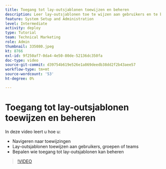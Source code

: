 ```yaml
---
title: Toegang tot lay-outsjablonen toewijzen en beheren
description: Leer lay-outsjablonen toe te wijzen aan gebruikers en te bepalen wie toegang kan beheren.
feature: System Setup and Administration
level: Intermediate
activity: deploy
type: Tutorial
team: Technical Marketing
role: Admin
thumbnail: 335080.jpeg
kt: 8766
exl-id: 9f250af7-0da4-4e50-80de-52136dc350fa
doc-type: video
source-git-commit: d39754b619e526e1a869deedb38dd2f2b43aee57
workflow-type: tm+mt
source-wordcount: '53'
ht-degree: 0%

---
```


# Toegang tot lay-outsjablonen toewijzen en beheren

In deze video leert u hoe u:

* Navigeren naar toewijzingen
* Lay-outsjablonen toewijzen aan gebruikers, groepen of teams
* Bepalen wie toegang tot lay-outsjablonen kan beheren

>[!VIDEO](https://video.tv.adobe.com/v/335080/?quality=12)

